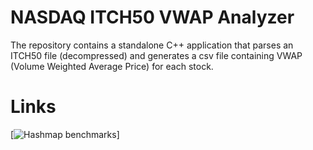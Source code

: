 # NASDAQ ITCH50 VWAP Analyzer
The repository contains a standalone C++ application that parses an
ITCH50 file (decompressed) and generates a csv file containing VWAP
(Volume Weighted Average Price) for each stock.

# Links
[![Hashmap benchmarks](https://martin.ankerl.com/2019/04/01/hashmap-benchmarks-01-overview/)]

